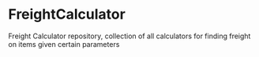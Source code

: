 # FreightCalculator
Freight Calculator repository, collection of all calculators for finding freight on items given certain parameters
